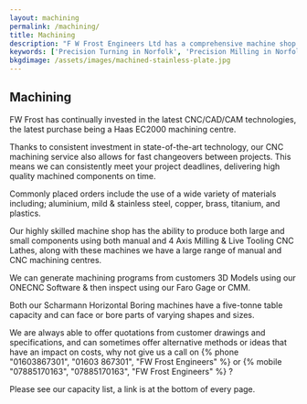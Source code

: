 ```yaml
---
layout: machining
permalink: /machining/
title: Machining
description: "F W Frost Engineers Ltd has a comprehensive machine shop including milling and turning, which can produce parts in Mild and Stainless Steel, Brass, Aluminium or Plastics."
keywords: ['Precision Turning in Norfolk', 'Precision Milling in Norfolk', 'Precision Machining in Norfolk', 'Horizontal Boring In Norfolk', 'Large Capacity Machining in Norfolk']
bkgdimage: /assets/images/machined-stainless-plate.jpg
---
```


## Machining

FW Frost has continually invested in the latest CNC/CAD/CAM technologies, the latest purchase being a Haas EC2000 machining centre.

Thanks to consistent investment in state-of-the-art technology, our CNC machining service also allows for fast changeovers between projects. This means we can consistently meet your project deadlines, delivering high quality machined components on time.

Commonly placed orders include the use of a wide variety of materials including; aluminium, mild & stainless steel, copper, brass, titanium, and plastics.

Our highly skilled machine shop has the ability to produce both large and small components using both manual and 4 Axis Milling & Live Tooling CNC Lathes, along with these machines we have a large range of manual and CNC machining centres.

We can generate machining programs from customers 3D Models using our ONECNC Software & then inspect using our Faro Gage or CMM.

Both our Scharmann Horizontal Boring machines have a five-tonne table capacity and can face or bore parts of varying shapes and sizes.

We are always able to offer quotations from customer drawings and specifications, and can sometimes offer alternative methods or ideas that have an impact on costs, why not give us a call on {% phone "01603867301", "01603 867301", "FW Frost Engineers" %} or {% mobile "07885170163", "07885170163", "FW Frost Engineers" %} ?

Please see our capacity list, a link is at the bottom of every page.
